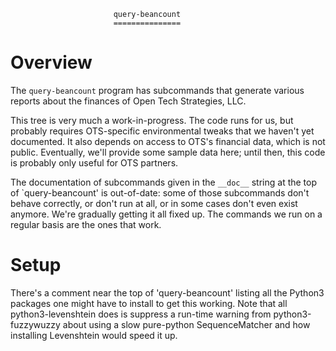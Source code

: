                            query-beancount
                           ===============

# Overview

The `query-beancount` program has subcommands that generate various
reports about the finances of Open Tech Strategies, LLC.

This tree is very much a work-in-progress.  The code runs for us, but
probably requires OTS-specific environmental tweaks that we haven't
yet documented.  It also depends on access to OTS's financial data,
which is not public.  Eventually, we'll provide some sample data here;
until then, this code is probably only useful for OTS partners.

The documentation of subcommands given in the `__doc__` string at the
top of `query-beancount' is out-of-date: some of those subcommands
don't behave correctly, or don't run at all, or in some cases don't
even exist anymore.  We're gradually getting it all fixed up.  The
commands we run on a regular basis are the ones that work.

# Setup

There's a comment near the top of 'query-beancount' listing all the
Python3 packages one might have to install to get this working.  Note
that all python3-levenshtein does is suppress a run-time warning from
python3-fuzzywuzzy about using a slow pure-python SequenceMatcher and
how installing Levenshtein would speed it up.
